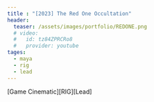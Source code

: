 ```yaml
---
title : "[2023] The Red One Occultation"
header:
  teaser: /assets/images/portfolio/REDONE.png
  # video:
  #   id: tz84ZPRCRo8
  #   provider: youtube
tages:
  - maya
  - rig
  - lead
---
```


[Game Cinematic][RIG][Lead]

